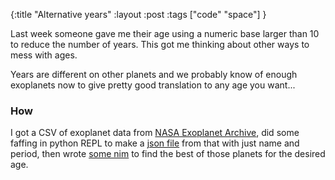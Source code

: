 {:title "Alternative years"
:layout :post
:tags ["code" "space"]
}

Last week someone gave me their age using a numeric base larger than 10 to reduce the number of years. This got me thinking about other ways to mess with ages. 

Years are different on other planets and we probably know of enough exoplanets now to give pretty good translation to any age you want... 

<div id="ROOT"></div>
<script type="text/javascript" src="/img/planets.js"></script>

### How 

I got a CSV of exoplanet data from [NASA Exoplanet Archive](https://exoplanetarchive.ipac.caltech.edu/index.html), did some faffing in python REPL to make a [json file](https://github.com/ormiret/misc/blob/main/planets/planets.json) from that with just name and period, then wrote [some nim](https://github.com/ormiret/misc/blob/main/planets/planets.nim) to find the best of those planets for the desired age.
